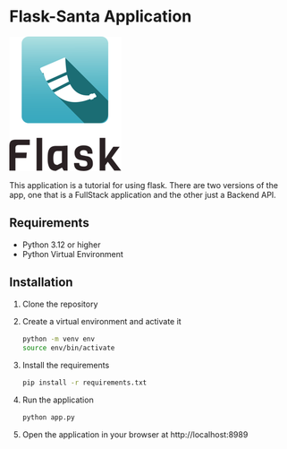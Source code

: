 # Flask-Santa Application

![Flask logo](docs/flask-vertical.png)

This application is a tutorial for using flask. There are two versions of the app, one that is a FullStack application and the other just a Backend API.

## Requirements

- Python 3.12 or higher
- Python Virtual Environment

## Installation

1. Clone the repository
2. Create a virtual environment and activate it

   ```bash
   python -m venv env
   source env/bin/activate
   ```

3. Install the requirements
   ```bash
   pip install -r requirements.txt
   ```
4. Run the application

   ```bash
   python app.py
   ```

5. Open the application in your browser at http://localhost:8989
